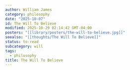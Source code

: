 ```yaml
---
author: William James
category: philosophy
date: "2025-10-07"
id: The Will To Believe
modified: 2025-10-29 02:14:42 GMT-04:00
posters: "[[library/posters/the-will-to-believe.jpg]]"
seealso: "[[thoughts/The Will To Believe]]"
status: to-read
subcategory: will
tags:
  - philosophy
title: The Will To Believe
---
```

